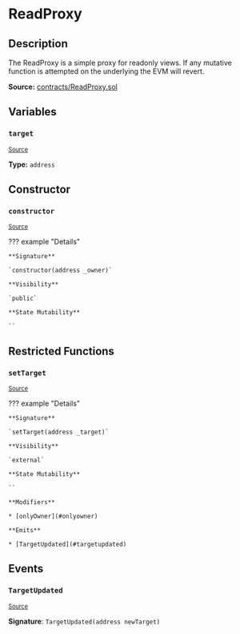# ReadProxy

## Description

The ReadProxy is a simple proxy for readonly views. If any mutative function is attempted on the underlying the EVM will revert.

**Source:** [contracts/ReadProxy.sol](https://github.com/Synthetixio/synthetix/tree/v2.61.0/contracts/ReadProxy.sol)

## Variables

### `target`

<sub>[Source](https://github.com/Synthetixio/synthetix/tree/v2.61.0/contracts/ReadProxy.sol#L9)</sub>

**Type:** `address`

## Constructor

### `constructor`

<sub>[Source](https://github.com/Synthetixio/synthetix/tree/v2.61.0/contracts/ReadProxy.sol#L11)</sub>

??? example "Details"

    **Signature**

    `constructor(address _owner)`

    **Visibility**

    `public`

    **State Mutability**

    ``

## Restricted Functions

### `setTarget`

<sub>[Source](https://github.com/Synthetixio/synthetix/tree/v2.61.0/contracts/ReadProxy.sol#L13)</sub>

??? example "Details"

    **Signature**

    `setTarget(address _target)`

    **Visibility**

    `external`

    **State Mutability**

    ``

    **Modifiers**

    * [onlyOwner](#onlyowner)

    **Emits**

    * [TargetUpdated](#targetupdated)

## Events

### `TargetUpdated`

<sub>[Source](https://github.com/Synthetixio/synthetix/tree/v2.61.0/contracts/ReadProxy.sol#L35)</sub>

**Signature**: `TargetUpdated(address newTarget)`
